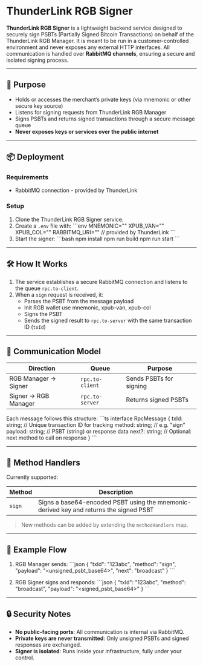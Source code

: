 
# ThunderLink RGB Signer

**ThunderLink RGB Signer** is a lightweight backend service designed to securely sign PSBTs (Partially Signed Bitcoin Transactions) on behalf of the ThunderLink RGB Manager. It is meant to be run in a customer-controlled environment and never exposes any external HTTP interfaces. All communication is handled over **RabbitMQ channels**, ensuring a secure and isolated signing process.

---

## 🔐 Purpose

- Holds or accesses the merchant’s private keys (via mnemonic or other secure key source)
- Listens for signing requests from ThunderLink RGB Manager
- Signs PSBTs and returns signed transactions through a secure message queue
- **Never exposes keys or services over the public internet**

---

## 📦 Deployment

### Requirements
- RabbitMQ connection - provided by ThunderLink

### Setup
1. Clone the ThunderLink RGB Signer service.
2. Create a `.env` file with:
\`\`\`env
MNEMONIC="" 
XPUB_VAN="" 
XPUB_COL="" 
RABBITMQ_URI="" // provided by ThunderLink
\`\`\`
3. Start the signer:
\`\`\`bash
npm install
npm run build
npm run start
\`\`\`

---

## 🛠️ How It Works

1. The service establishes a secure RabbitMQ connection and listens to the queue `rpc.to-client`.
2. When a `sign` request is received, it:
   - Parses the PSBT from the message payload
   - Init RGB wallet use mnemonic, xpub-van, xpub-col
   - Signs the PSBT
   - Sends the signed result to `rpc.to-server` with the same transaction ID (`txId`)

---

## 📡 Communication Model

| Direction       | Queue           | Purpose                               |
|----------------|------------------|---------------------------------------|
| RGB Manager → Signer | `rpc.to-client`   | Sends PSBTs for signing                |
| Signer → RGB Manager | `rpc.to-server`   | Returns signed PSBTs                   |

Each message follows this structure:
\`\`\`ts
interface RpcMessage {
  txId: string;          // Unique transaction ID for tracking
  method: string;        // e.g. "sign"
  payload: string;       // PSBT (string) or response data
  next?: string;         // Optional: next method to call on response
}
\`\`\`

---

## 🧩 Method Handlers

Currently supported:

| Method | Description                  |
|--------|------------------------------|
| `sign` | Signs a base64-encoded PSBT using the mnemonic-derived key and returns the signed PSBT |

> New methods can be added by extending the `methodHandlers` map.

---

## 📘 Example Flow

1. RGB Manager sends:
\`\`\`json
{
  "txId": "123abc",
  "method": "sign",
  "payload": "<unsigned_psbt_base64>",
  "next": "broadcast"
}
\`\`\`

2. RGB Signer signs and responds:
\`\`\`json
{
  "txId": "123abc",
  "method": "broadcast",
  "payload": "<signed_psbt_base64>"
}
\`\`\`

---

## 🔒 Security Notes

- **No public-facing ports**: All communication is internal via RabbitMQ.
- **Private keys are never transmitted**: Only unsigned PSBTs and signed responses are exchanged.
- **Signer is isolated**: Runs inside your infrastructure, fully under your control.
